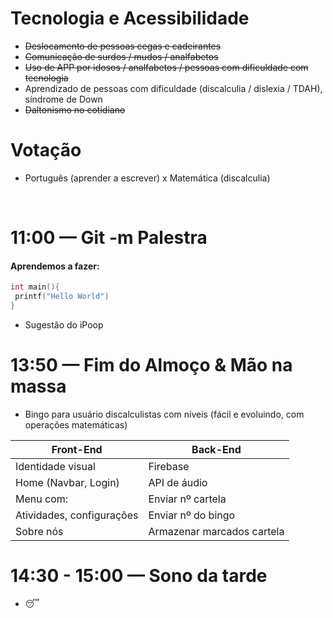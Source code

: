 # Tecnologia e Acessibilidade
* ~~Deslocamento de pessoas cegas e cadeirantes~~
* ~~Comunicação de surdos / mudos / analfabetos~~
* ~~Uso de APP por idosos / analfabetos / pessoas com dificuldade com tecnologia~~
* Aprendizado de pessoas com dificuldade (discalculia / dislexia / TDAH), síndrome de Down
* ~~Daltonismo no cotidiano~~

# Votação 
* Português (aprender a escrever) x Matemática (discalculia)
<br />

# 11:00 — Git -m Palestra
#### Aprendemos a fazer:
```C
int main(){
 printf("Hello World")
}
```
 
* Sugestão do iPoop

# 13:50 — Fim do Almoço & Mão na massa
* Bingo para usuário discalculistas com níveis (fácil e evoluindo, com operações matemáticas)

Front-End | Back-End
--------- | --------
Identidade visual | Firebase
Home (Navbar, Login) | API de áudio
Menu com: | Enviar nº cartela
Atividades, configurações | Enviar nº do bingo
Sobre nós | Armazenar marcados cartela

# 14:30 - 15:00 — Sono da tarde
* 😴
